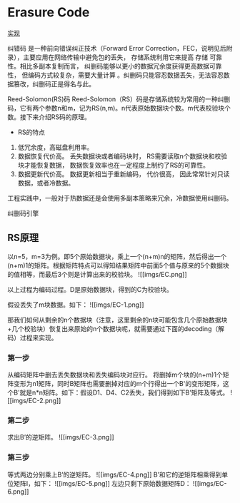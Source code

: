 # Erasure Code

[实现](https://github.com/klauspost/reedsolomon)

纠错码
是一种前向错误纠正技术（Forward Error Correction，FEC，说明见后附录），主要应用在网络传输中避免包的丢失， 存储系统利用它来提高 存储 可靠性。相比多副本复制而言， 纠删码能够以更小的数据冗余度获得更高数据可靠性， 但编码方式较复杂，需要大量计算 。纠删码只能容忍数据丢失，无法容忍数据篡改，纠删码正是得名与此。 

Reed-Solomon(RS)码
Reed-Solomon（RS）码是存储系统较为常用的一种纠删码，它有两个参数n和m，记为RS(n,m)。n代表原始数据块个数。m代表校验块个数。接下来介绍RS码的原理。
- RS的特点
1. 低冗余度，高磁盘利用率。
2. 数据恢复代价高。 丢失数据块或者编码块时， RS需要读取n个数据块和校验块才能恢复数据， 数据恢复效率也在一定程度上制约了RS的可靠性。
3. 数据更新代价高。 数据更新相当于重新编码， 代价很高， 因此常常针对只读数据，或者冷数据。

工程实践中，一般对于热数据还是会使用多副本策略来冗余，冷数据使用纠删码。

纠删码引擎
## RS原理
以n=5，m=3为例。即5个原始数据块，乘上一个(n+m)n的矩阵，然后得出一个(n+m)1的矩阵。根据矩阵特点可以得知结果矩阵中前面5个值与原来的5个数据块的值相等，而最后3个则是计算出来的校验块。
![[imgs/EC.png]]

以上过程为编码过程。D是原始数据块，得到的C为校验块。

假设丢失了m块数据。如下：
![[imgs/EC-1.png]]

那我们如何从剩余的n个数据块（注意，这里剩余的n块可能包含几个原始数据块+几个校验块）恢复出来原始的n个数据块呢，就需要通过下面的decoding（解码）过程来实现。

### 第一步
从编码矩阵中删去丢失数据块和丢失编码块对应行。 将删掉m个块的(n+m)1个矩阵变形为n1矩阵，同时B矩阵也需要删掉对应的m个行得出一个B'的变形矩阵，这个B'就是n*n矩阵。如下：假设D1、D4、C2丢失，我们得到如下B’矩阵及等式。
![[imgs/EC-2.png]]
### 第二步
求出B’的逆矩阵。
![[imgs/EC-3.png]]

### 第三步

等式两边分别乘上B’的逆矩阵。
![[imgs/EC-4.png]]
B’和它的逆矩阵相乘得到单位矩阵I，如下：
![[imgs/EC-5.png]]
左边只剩下原始数据矩阵D：
![[imgs/EC-6.png]]
